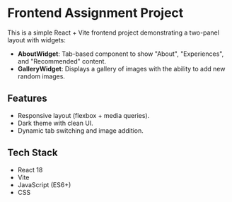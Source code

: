 # Frontend Assignment Project

This is a simple React + Vite frontend project demonstrating a two-panel layout with widgets:  

- **AboutWidget**: Tab-based component to show "About", "Experiences", and "Recommended" content.  
- **GalleryWidget**: Displays a gallery of images with the ability to add new random images.  

## Features

- Responsive layout (flexbox + media queries).  
- Dark theme with clean UI.  
- Dynamic tab switching and image addition.  

## Tech Stack

- React 18  
- Vite  
- JavaScript (ES6+)  
- CSS  

